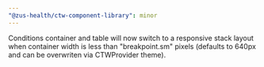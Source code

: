```yaml
---
"@zus-health/ctw-component-library": minor
---
```


Conditions container and table will now switch to a responsive stack layout when container width is less than "breakpoint.sm" pixels (defaults to 640px and can be overwriten via CTWProvider theme).
